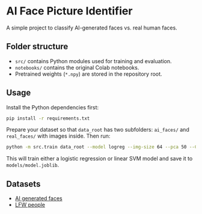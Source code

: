 # AI Face Picture Identifier

A simple project to classify AI-generated faces vs. real human faces.

## Folder structure
- `src/` contains Python modules used for training and evaluation.
- `notebooks/` contains the original Colab notebooks.
- Pretrained weights (`*.npy`) are stored in the repository root.

## Usage
Install the Python dependencies first:

```bash
pip install -r requirements.txt
```

Prepare your dataset so that `data_root` has two subfolders: `ai_faces/` and `real_faces/` with images inside. Then run:

```bash
python -m src.train data_root --model logreg --img-size 64 --pca 50 --C 1.0 --output models
```

This will train either a logistic regression or linear SVM model and save it to `models/model.joblib`.

## Datasets
- [AI generated faces](https://www.kaggle.com/datasets/chelove4draste/ai-generated-faces)
- [LFW people](https://www.kaggle.com/datasets/atulanandjha/lfwpeople)

